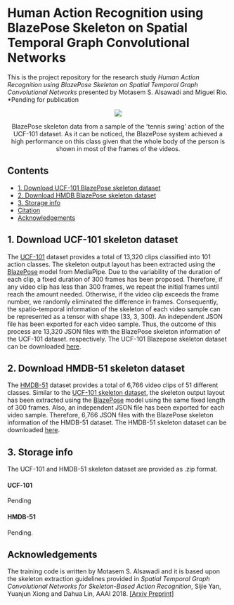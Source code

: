 # Human Action Recognition using BlazePose Skeleton on Spatial Temporal Graph Convolutional Networks

This is the project repository for the research study *Human Action Recognition using BlazePose Skeleton on Spatial Temporal Graph Convolutional Networks* presented by Motasem S. Alsawadi and Miguel Rio.
*Pending for publication

<p align="center">
<img src="(https://user-images.githubusercontent.com/52717252/177212249-5a617999-0ccb-48a0-aac4-4f2be1729f7f.png)"
</p>
<p align="center">
BlazePose skeleton data from a sample of the 'tennis swing' action of the UCF-101 dataset. As it can be noticed, the BlazePose system achieved a high performance on this class given that the whole body of the person is shown in most of the frames of the videos.
</p>

## Contents
* [1. Download UCF-101 BlazePose skeleton dataset](https://github.com/malswadi/blazepose-skeleton-hmdb-ucf#1-download-ucf-101-skeleton-dataset)
* [2. Download HMDB BlazePose skeleton dataset](https://github.com/malswadi/blazepose-skeleton-hmdb-ucf#2-download-hmdb-skeleton-dataset)
* [3. Storage info](https://github.com/malswadi/skeleton_ucf_hmdb#3-storage-info)
* [Citation](https://github.com/malswadi/skeleton_ucf_hmdb#citation)
* [Acknowledgements](https://github.com/malswadi/skeleton_ucf_hmdb#acknowledgements)

## 1. Download UCF-101 skeleton dataset

The [UCF-101](https://www.crcv.ucf.edu/data/UCF101.php) dataset provides a total of 13,320 clips classified into 101 action classes. The skeleton output layout has been extracted using the [BlazePose](https://google.github.io/mediapipe/solutions/pose.html) model from MediaPipe. Due to the variability of the duration of each clip, a fixed duration of 300 frames has been proposed. Therefore, if any video clip has less than 300 frames, we repeat the initial frames until reach the amount needed. Otherwise, if the video clip exceeds the frame number, we randomly eliminated the difference in frames. Consequently, the spatio-temporal information of the skeleton of each video sample can be represented as a tensor with shape (33, 3, 300).  An independent JSON file has been exported for each video sample. Thus, the outcome of this process are 13,320 JSON files with the BlazePose skeleton information of the UCF-101 dataset. respectively. The UCF-101 Blazepose skeleton dataset can be downloaded [here](link_to_download).

## 2. Download HMDB-51 skeleton dataset

The [HMDB-51](https://serre-lab.clps.brown.edu/resource/hmdb-a-large-human-motion-database/) dataset provides a total of 6,766 video clips of 51 different classes. Similar to the [UCF-101 skeleton dataset]( https://github.com/malswadi/blazepose-skeleton-hmdb-ucf#1-download-ucf-101-skeleton-dataset), the skeleton output layout has been extracted using the  [BlazePose](https://google.github.io/mediapipe/solutions/pose.html) model using the same fixed  length of 300 frames. Also, an independent JSON file has been exported for each video sample. Therefore, 6,766 JSON files with the BlazePose skeleton information of the HMDB-51 dataset. The HMDB-51 skeleton dataset can be downloaded [here](link_to_download).

## 3. Storage info
The UCF-101 and HMDB-51 skeleton dataset are provided as .zip format. 

#### UCF-101
Pending

#### HMDB-51
Pending.

## Acknowledgements
The training code is written by Motasem S. Alsawadi and it is based upon the skeleton extraction guidelines provided  in *Spatial Temporal Graph Convolutional Networks for Skeleton-Based Action Recognition*, Sijie Yan, Yuanjun Xiong and Dahua Lin, AAAI 2018. [[Arxiv Preprint]](https://arxiv.org/abs/1801.07455)
